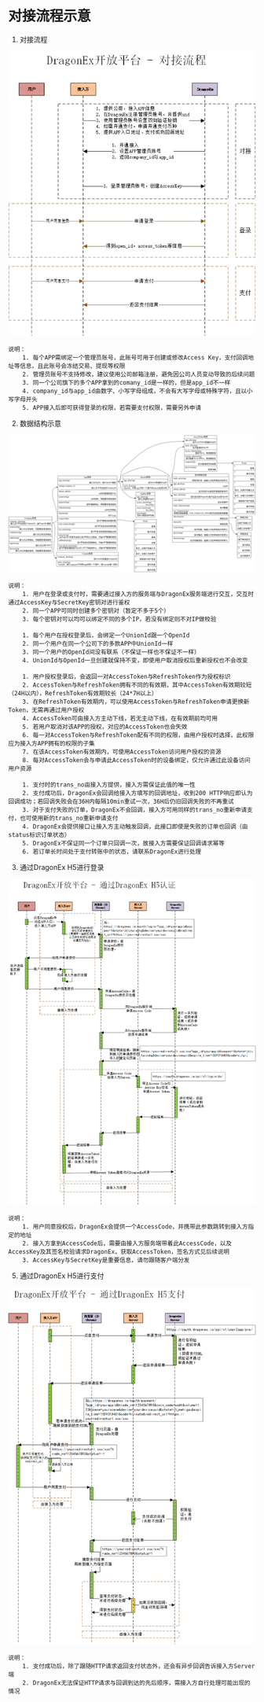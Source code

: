 # 对接流程示意

1. 对接流程

![对接流程][0]

    说明：
        1. 每个APP需绑定一个管理员账号，此账号可用于创建或修改Access Key，支付回调地址等信息，且此账号会冻结交易、提现等权限
        2. 管理员账号不支持修改，建议使用公司邮箱注册，避免因公司人员变动导致的后续问题
        3. 同一个公司旗下的多个APP拿到的comany_id是一样的，但是app_id不一样
        4. company_id与app_id由数字、小写字母组成，不会有大写字母或特殊字符，且以小写字母开头
        5. APP接入后即可获得登录的权限，若需要支付权限，需要另外申请

2. 数据结构示意

![数据结构示意][1]

    说明：
        1. 用户在登录或支付时，需要通过接入方的服务端与DragonEx服务端进行交互，交互时通过AccessKey与SecretKey密钥对进行鉴权
        2. 同一个APP可同时创建多个密钥对（暂定不多于5个）
        3. 每个密钥对可以均可以绑定不同的多个IP，若没有绑定则不对IP做校验
        
        1. 每个用户在授权登录后，会绑定一个UnionId跟一个OpenId
        2. 同一个用户在同一个公司下的多款APP中UnionId一样
        3. 同一个用户的OpenId间没有联系（不保证一样也不保证不一样）
        4. UnionId与OpenId一旦创建就保持不变，即使用户取消授权后重新授权也不会改变
        
        1. 用户授权登录后，会返回一对AccessToken与RefreshToken作为授权标识
        2. AccessToken与RefreshToken拥有不同的有效期，其中AccessToken有效期较短（24H以内），RefreshToken有效期较长（24*7H以上）
        3. 在RefreshToken有效期内，可以使用AccessToken与RefreshToken申请更换新Token，无需再通过用户授权
        4. AccessToken可由接入方主动下线，若无主动下线，在有效期前均可用
        5. 若用户取消对该APP的授权，对应的AccessToken也会失效
        6. 每一对AccessToken与RefreshToken配有不同的权限，由用户授权时选择，此权限应为接入方APP拥有的权限的子集
        7. 在该AccessToken有效期内，可使用AccessToken访问用户授权的资源
        8. 每对AccessToken会与申请此AccessToken时的设备绑定，仅允许通过此设备访问用户资源
        
        1. 支付时的trans_no由接入方提供，接入方需保证此值的唯一性
        2. 支付成功后，DragonEx会回调给接入方填写的回调地址，收到200 HTTP响应即认为回调成功；若回调失败会在36H内每隔10min重试一次，36H后仍旧回调失败的不再重试
        3. 对于支付失败的订单，DragonEx不会回调，接入方可用同样的trans_no重新申请支付，也可使用新的trans_no重新申请支付
        4. DragonEx会提供接口让接入方主动触发回调，此接口即使是失败的订单也回调（由status标识订单状态）
        5. DragonEx不保证同一个订单只回调一次，故接入方需要保证回调请求幂等
        6. 若订单长时间处于支付转账中的状态，请联系DragonEx进行处理
        
3. 通过DragonEx H5进行登录

![通过DragonEx H5进行登录][2]

    说明：
        1. 用户同意授权后，DragonEx会提供一个AccessCode，并携带此参数跳转到接入方指定的地址
        2. 接入方拿到AccessCode后，需要由接入方服务端带着此AccessCode，以及AccessKey及其签名校验请求DragonEx，获取AccessToken，签名方式见后续说明
        3. AccessKey与SecretKey是重要信息，请勿跟随客户端分发
        
<!--4. 通过DragonEx APP进行登录-->

<!--![通过DragonEx APP进行登录][3]-->

<!--    说明：-->
<!--        1. 除AccessCode参数的传递方式有点差别外，其余与H5登录方式一致-->

5. 通过DragonEx H5进行支付

![通过DragonEx H5进行支付][4]

    说明：
        1. 支付成功后，除了跟随HTTP请求返回支付状态外，还会有异步回调告诉接入方Server端
        2. DragonEx无法保证HTTP请求与回调到达的先后顺序，需接入方自行处理可能出现的情况

<!--6. 通过DragonEx APP进行支付-->

<!--![通过DragonEx APP进行支付][5]-->

<!--    说明：-->
<!--        1. 除支付Code参数的传递方式有点差别外，其余与H5支付方式一致-->


[0]: <./images/DragonEx开放平台-对接流程.png> "对接流程"
[1]: <./images/datastruct.svg> "数据结构"
[2]: <./images/DragonEx开放平台-通过H5认证时序图.png> "H5认证"
[3]: <./images/DragonEx开放平台-通过APP认证时序图.png> "APP认证"
[4]: <./images/DragonEx开放平台-通过H5支付时序图.png> "H5认证"
[5]: <./images/DragonEx开放平台-通过APP支付时序图.png> "APP支付"